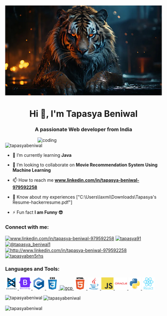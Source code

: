 ![logo](https://github.com/tapasyabeniwal/tapasyabeniwal/blob/main/tiger.webp)
<h1 align="center">Hi 👋, I'm Tapasya Beniwal</h1>
<h3 align="center">A passionate Web developer from India</h3>
<img align ="right" alt ="coding" width ="400" src ="https://cdn.dribbble.com/userupload/8046474/file/original-1de7a34e8dfb6d1b9723e77458786c81.gif">

<p align="left"> <img src="https://komarev.com/ghpvc/?username=tapasyabeniwal&label=Profile%20views&color=0e75b6&style=flat" alt="tapasyabeniwal" /> </p>

- 🌱 I’m currently learning **Java**

- 👯 I’m looking to collaborate on **Movie Recommendation System Using Machine Learning**

- 📫 How to reach me **www.linkedin.com/in/tapasya-beniwal-979592258**

- 📄 Know about my experiences ["C:\Users\laxmi\Downloads\Tapasya's Resume-hackerresume.pdf"]

- ⚡ Fun fact **I am Funny 😎**

<h3 align="left">Connect with me:</h3>
<p align="left">
<a href="https://linkedin.com/in/www.linkedin.com/in/tapasya-beniwal-979592258" target="blank"><img align="center" src="https://raw.githubusercontent.com/rahuldkjain/github-profile-readme-generator/master/src/images/icons/Social/linked-in-alt.svg" alt="www.linkedin.com/in/tapasya-beniwal-979592258" height="30" width="40" /></a>
<a href="https://www.codechef.com/users/tapasya91" target="blank"><img align="center" src="https://cdn.jsdelivr.net/npm/simple-icons@3.1.0/icons/codechef.svg" alt="tapasya91" height="30" width="40" /></a>
<a href="https://www.hackerrank.com/@tapasya_beniwal1" target="blank"><img align="center" src="https://raw.githubusercontent.com/rahuldkjain/github-profile-readme-generator/master/src/images/icons/Social/hackerrank.svg" alt="@tapasya_beniwal1" height="30" width="40" /></a>
<a href="https://www.leetcode.com/http://www.linkedin.com/in/tapasya-beniwal-979592258" target="blank"><img align="center" src="https://raw.githubusercontent.com/rahuldkjain/github-profile-readme-generator/master/src/images/icons/Social/leet-code.svg" alt="http://www.linkedin.com/in/tapasya-beniwal-979592258" height="30" width="40" /></a>
<a href="https://auth.geeksforgeeks.org/user/tapasyaben5rhs" target="blank"><img align="center" src="https://raw.githubusercontent.com/rahuldkjain/github-profile-readme-generator/master/src/images/icons/Social/geeks-for-geeks.svg" alt="tapasyaben5rhs" height="30" width="40" /></a>
</p>

<h3 align="left">Languages and Tools:</h3>
<p align="left"> <a href="https://backbonejs.org" target="_blank" rel="noreferrer"> <img src="https://raw.githubusercontent.com/devicons/devicon/master/icons/backbonejs/backbonejs-original-wordmark.svg" alt="backbonejs" width="40" height="40"/> </a> <a href="https://getbootstrap.com" target="_blank" rel="noreferrer"> <img src="https://raw.githubusercontent.com/devicons/devicon/master/icons/bootstrap/bootstrap-plain-wordmark.svg" alt="bootstrap" width="40" height="40"/> </a> <a href="https://www.cprogramming.com/" target="_blank" rel="noreferrer"> <img src="https://raw.githubusercontent.com/devicons/devicon/master/icons/c/c-original.svg" alt="c" width="40" height="40"/> </a> <a href="https://www.w3schools.com/css/" target="_blank" rel="noreferrer"> <img src="https://raw.githubusercontent.com/devicons/devicon/master/icons/css3/css3-original-wordmark.svg" alt="css3" width="40" height="40"/> </a> <a href="https://cloud.google.com" target="_blank" rel="noreferrer"> <img src="https://www.vectorlogo.zone/logos/google_cloud/google_cloud-icon.svg" alt="gcp" width="40" height="40"/> </a> <a href="https://www.w3.org/html/" target="_blank" rel="noreferrer"> <img src="https://raw.githubusercontent.com/devicons/devicon/master/icons/html5/html5-original-wordmark.svg" alt="html5" width="40" height="40"/> </a> <a href="https://www.java.com" target="_blank" rel="noreferrer"> <img src="https://raw.githubusercontent.com/devicons/devicon/master/icons/java/java-original.svg" alt="java" width="40" height="40"/> </a> <a href="https://developer.mozilla.org/en-US/docs/Web/JavaScript" target="_blank" rel="noreferrer"> <img src="https://raw.githubusercontent.com/devicons/devicon/master/icons/javascript/javascript-original.svg" alt="javascript" width="40" height="40"/> </a> <a href="https://www.oracle.com/" target="_blank" rel="noreferrer"> <img src="https://raw.githubusercontent.com/devicons/devicon/master/icons/oracle/oracle-original.svg" alt="oracle" width="40" height="40"/> </a> <a href="https://www.python.org" target="_blank" rel="noreferrer"> <img src="https://raw.githubusercontent.com/devicons/devicon/master/icons/python/python-original.svg" alt="python" width="40" height="40"/> </a> <a href="https://reactjs.org/" target="_blank" rel="noreferrer"> <img src="https://raw.githubusercontent.com/devicons/devicon/master/icons/react/react-original-wordmark.svg" alt="react" width="40" height="40"/> </a> </p>

<p><img align="left" src="https://github-readme-stats.vercel.app/api/top-langs?username=tapasyabeniwal&show_icons=true&locale=en&layout=compact" alt="tapasyabeniwal" /></p>

<p>&nbsp;<img align="center" src="https://github-readme-stats.vercel.app/api?username=tapasyabeniwal&show_icons=true&locale=en" alt="tapasyabeniwal" /></p>

<p><img align="center" src="https://github-readme-streak-stats.herokuapp.com/?user=tapasyabeniwal&" alt="tapasyabeniwal" /></p>

<!--
**tapasyabeniwal/tapasyabeniwal** is a ✨ _special_ ✨ repository because its `README.md` (this file) appears on your GitHub profile.

Here are some ideas to get you started:

- 🔭 I’m currently working on ...
- 🌱 I’m currently learning ...
- 👯 I’m looking to collaborate on ...
- 🤔 I’m looking for help with ...
- 💬 Ask me about ...
- 📫 How to reach me: ...
- 😄 Pronouns: ...
- ⚡ Fun fact: ...
-->

